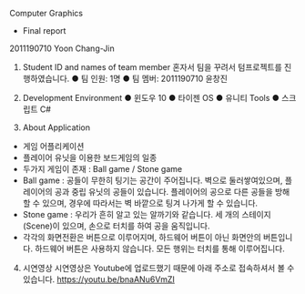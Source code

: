 
Computer Graphics
- Final report

2011190710
Yoon Chang-Jin

1. Student ID and names of team member
혼자서 팀을 꾸려서 텀프로젝트를 진행하였습니다.
  ● 팀 인원: 1명
  ● 팀 멤버: 2011190710 윤창진

2. Development Environment
  ● 	윈도우 10
  ● 	타이젠 OS
  ● 	유니티 Tools
  ● 	스크립트 C#

3. About Application
  - 게임 어플리케이션
  - 플레이어 유닛을 이용한 보드게임의 일종
  - 두가지 게임이 존재 : Ball game / Stone game
  - Ball game : 공들이 무한히 팅기는 공간이 주어집니다. 벽으로 둘러쌓여있으며, 플레이어의 공과 중립 유닛의 공들이 있습니다. 플레이어의 공으로 다른 공들을 방해할 수 있으며, 경우에 따라서는 벽 바깥으로 팅겨 나가게 할 수 있습니다.
  - Stone game : 우리가 흔히 알고 있는 알까기와 같습니다. 세 개의 스테이지(Scene)이 있으며, 손으로 터치를 하여 공을 움직입니다.
  - 각각의 화면전환은 버튼으로 이루어지며, 하드웨어 버튼이 아닌 화면안의 버튼입니다. 하드웨어 버튼은 사용하지 않습니다. 모든 행위는 터치를 통해 이루어집니다.

4. 시연영상
  시연영상은 Youtube에 업로드했기 때문에 아래 주소로 접속하셔서 볼 수 있습니다.
  https://youtu.be/bnaANu6VmZI



